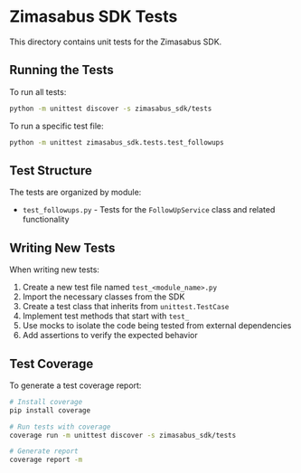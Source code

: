 # Zimasabus SDK Tests

This directory contains unit tests for the Zimasabus SDK.

## Running the Tests

To run all tests:

```bash
python -m unittest discover -s zimasabus_sdk/tests
```

To run a specific test file:

```bash
python -m unittest zimasabus_sdk.tests.test_followups
```

## Test Structure

The tests are organized by module:

- `test_followups.py` - Tests for the `FollowUpService` class and related functionality

## Writing New Tests

When writing new tests:

1. Create a new test file named `test_<module_name>.py`
2. Import the necessary classes from the SDK
3. Create a test class that inherits from `unittest.TestCase`
4. Implement test methods that start with `test_`
5. Use mocks to isolate the code being tested from external dependencies
6. Add assertions to verify the expected behavior

## Test Coverage

To generate a test coverage report:

```bash
# Install coverage
pip install coverage

# Run tests with coverage
coverage run -m unittest discover -s zimasabus_sdk/tests

# Generate report
coverage report -m
``` 